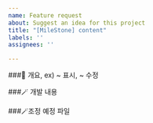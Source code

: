 ```yaml
---
name: Feature request
about: Suggest an idea for this project
title: "[MileStone] content"
labels: ''
assignees: ''

---
```


###🚀 개요,
ex) ~ 표시, ~ 수정

###🪄 개발 내용

###🪄조정 예정 파일
